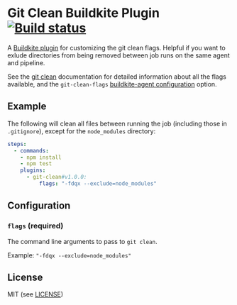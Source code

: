 # Git Clean Buildkite Plugin [![Build status](https://badge.buildkite.com/a900662bffe4351f5e779b68520cfd2bd3e38e3ffc612d67de.svg?branch=master)](https://buildkite.com/buildkite/plugins-git-clean)

A [Buildkite plugin](https://buildkite.com/docs/agent/v3/plugins) for customizing the git clean flags. Helpful if you want to exlude directories from being removed between job runs on the same agent and pipeline.

See the [git clean](https://git-scm.com/docs/git-clean) documentation for detailed information about all the flags available, and the `git-clean-flags` [buildkite-agent configuration](https://buildkite.com/docs/agent/v3/configuration) option.

## Example

The following will clean all files between running the job (including those in `.gitignore`), except for the `node_modules` directory:

```yml
steps:
  - commands:
    - npm install
    - npm test
    plugins:
      - git-clean#v1.0.0:
          flags: "-fdqx --exclude=node_modules"
```

## Configuration

### `flags` (required)

The command line arguments to pass to `git clean`.

Example: `"-fdqx --exclude=node_modules"`

## License

MIT (see [LICENSE](LICENSE))

